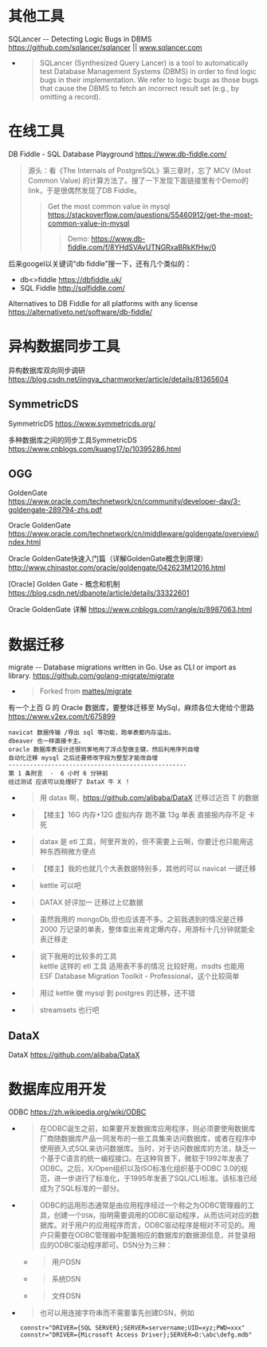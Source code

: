 
# 其他工具

SQLancer -- Detecting Logic Bugs in DBMS https://github.com/sqlancer/sqlancer || www.sqlancer.com
- > SQLancer (Synthesized Query Lancer) is a tool to automatically test Database Management Systems (DBMS) in order to find logic bugs in their implementation. We refer to logic bugs as those bugs that cause the DBMS to fetch an incorrect result set (e.g., by omitting a record).

# 在线工具

DB Fiddle - SQL Database Playground https://www.db-fiddle.com/
> 源头：看《The Internals of PostgreSQL》第三章时，忘了 MCV (Most Common Value) 的计算方法了。搜了一下发现下面链接里有个Demo的link，于是很偶然发现了DB Fiddle。
>> Get the most common value in mysql https://stackoverflow.com/questions/55460912/get-the-most-common-value-in-mysql
>>> Demo: https://www.db-fiddle.com/f/8YHdSVAvUTNGRxaBRkKfHw/0

后来googel以关键词“db fiddle”搜一下，还有几个类似的：
- db<>fiddle https://dbfiddle.uk/
- SQL Fiddle http://sqlfiddle.com/

Alternatives to DB Fiddle for all platforms with any license https://alternativeto.net/software/db-fiddle/

# 异构数据同步工具

异构数据库双向同步调研 https://blog.csdn.net/jingya_charmworker/article/details/81365604

## SymmetricDS

SymmetricDS https://www.symmetricds.org/

多种数据库之间的同步工具SymmetricDS https://www.cnblogs.com/kuang17/p/10395286.html

## OGG

GoldenGate https://www.oracle.com/technetwork/cn/community/developer-day/3-goldengate-289794-zhs.pdf

Oracle GoldenGate https://www.oracle.com/technetwork/cn/middleware/goldengate/overview/index.html

Oracle GoldenGate快速入门篇（详解GoldenGate概念到原理） http://www.chinastor.com/oracle/goldengate/042623M12016.html

[Oracle] Golden Gate - 概念和机制 https://blog.csdn.net/dbanote/article/details/33322601

Oracle GoldenGate 详解 https://www.cnblogs.com/rangle/p/8987063.html

# 数据迁移

migrate -- Database migrations written in Go. Use as CLI or import as library. https://github.com/golang-migrate/migrate
- > Forked from [mattes/migrate](https://github.com/mattes/migrate)

有一个上百 G 的 Oracle 数据库，要整体迁移至 MySql，麻烦各位大佬给个思路 https://www.v2ex.com/t/675899
```console
navicat 数据传输 /导出 sql 等功能，跑单表都内存溢出。
dbeaver 也一样直接卡主。
oracle 数据库表设计还很坑爹地用了浮点型做主键，然后利用序列自增
自动化迁移 mysql 之后还要修改字段为整型才能改自增
--------------------------------------------------
第 1 条附言  ·  6 小时 6 分钟前
经过测试 应该可以处理好了 DataX 牛 X ！
```
- > 用 datax 啊，https://github.com/alibaba/DataX 迁移过近百 T 的数据
- > 【楼主】16G 内存+12G 虚拟内存 跑不赢 13g 单表 直接报内存不足 卡死
- > datax 是 etl 工具，阿里开发的，但不需要上云啊，你要迁也只能用这种东西稍微方便点
- > 【楼主】我的也就几个大表数据特别多，其他的可以 navicat 一键迁移
- > kettle 可以吧
- > DATAX 好评加一 迁移过上亿数据
- > 虽然我用的 mongoDb,但也应该差不多。之前我遇到的情况是迁移 2000 万记录的单表，整体查出来肯定爆内存，用游标十几分钟就能全表迁移走
- > 说下我用的比较多的工具 <br> kettle 这样的 etl 工具 适用表不多的情况 比较好用，msdts 也能用 <br> ESF Database Migration Toolkit - Professional，这个比较简单
- > 用过 kettle 做 mysql 到 postgres 的迁移，还不错
- > streamsets 也行吧

## DataX

DataX https://github.com/alibaba/DataX

# 数据库应用开发

ODBC https://zh.wikipedia.org/wiki/ODBC
- > 在ODBC诞生之前，如果要开发数据库应用程序，则必须要使用数据库厂商随数据库产品一同发布的一些工具集来访问数据库，或者在程序中使用嵌入式SQL来访问数据库。当时，对于访问数据库的方法，缺乏一个基于C语言的统一编程接口。在这种背景下，微软于1992年发表了ODBC。之后，X/Open组织以及ISO标准化组织基于ODBC 3.0的规范，进一步进行了标准化，于1995年发表了SQL/CLI标准。该标准已经成为了SQL标准的一部分。
- > ODBC的运用形态通常是由应用程序经过一个称之为ODBC管理器的工具，创建一个`DSN`，指明需要调用的ODBC驱动程序，从而访问对应的数据库。对于用户的应用程序而言，ODBC驱动程序是相对不可见的。用户只需要在ODBC管理器中配置相应的数据库的数据源信息，并登录相应的ODBC驱动程序即可。DSN分为三种：
  * > 用户DSN
  * > 系统DSN
  * > 文件DSN
- > 也可以用连接字符串而不需要事先创建DSN，例如
  ```console
  connstr="DRIVER={SQL SERVER};SERVER=servername;UID=xyz;PWD=xxx"
  connstr="DRIVER={Microsoft Access Driver};SERVER=D:\abc\defg.mdb"
  ```
